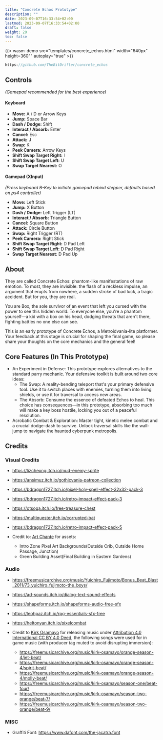 ```yaml
---
title: "Concrete Echos Prototype"
description: ""
date: 2023-09-07T16:33:54+02:00
lastmod: 2023-09-07T16:33:54+02:00
draft: false
weight: 20
toc: false
---
```


{{< wasm-demo src="templates/concrete_echos.html" width="640px" height=360"" autoplay="true" >}}

```go
https://github.com/TheBitDrifter/concrete_echos
```

## Controls

_(Gamepad recommended for the best experience)_

#### Keyboard

- **Move:** A / D or Arrow Keys
- **Jump:** Space Bar
- **Dash / Dodge:** Shift
- **Interact / Absorb:** Enter
- **Cancel:** Esc
- **Attack:** J
- **Swap:** K
- **Peek Camera:** Arrow Keys
- **Shift Swap Target Right:** I
- **Shift Swap Target Left:** U
- **Swap Target Nearest:** O

#### Gamepad (XInput)

_(Press keyboard B-Key to initiate gamepad rebind stepper, defaults based on ps4 controller)_

- **Move:** Left Stick
- **Jump:** X Button
- **Dash / Dodge:** Left Trigger (LT)
- **Interact / Absorb:** Triangle Button
- **Cancel:** Square Button
- **Attack:** Circle Button
- **Swap:** Right Trigger (RT)
- **Peek Camera:** Right Stick
- **Shift Swap Target Right:** D Pad Left
- **Shift Swap Target Left:** D Pad Right
- **Swap Target Nearest:** D Pad Up

## About

They are called Concrete Echos: phantom-like manifestations of raw emotion. To most, they are invisible: the flash of a reckless impulse, an argument that erupts from nowhere, a sudden stroke of bad luck, a tragic accident. But for you, they are real.

You are Box, the sole survivor of an event that left you cursed with the power to see this hidden world. To everyone else, you're a phantom yourself—a kid with a box on his head, dodging threats that aren't there, fighting battles no one else can see.

This is an early prototype of Concrete Echos, a Metroidvania-lite platformer. Your feedback at this stage is crucial for shaping the final game, so please share your thoughts on the core mechanics and the general feel!

## Core Features (In This Prototype)

- An Experiment in Defense: This prototype explores alternatives to the standard parry mechanic. Your defensive toolkit is built around two core ideas:
  - The Swap: A reality-bending teleport that's your primary defensive tool. Use it to switch places with enemies, turning them into living shields, or use it for traversal to access new areas.
  - The Absorb: Consume the essence of defeated Echos to heal. This choice has consequences—in this prototype, absorbing too much will make a key boss hostile, locking you out of a peaceful resolution.
- Acrobatic Combat & Exploration: Master tight, kinetic melee combat and a crucial dodge-dash to survive. Unlock traversal skills like the wall-jump to navigate the haunted cyberpunk metropolis.

## Credits

### Visual Credits

- <https://lizcheong.itch.io/mud-enemy-sprite>
- <https://ansimuz.itch.io/gothicvania-patreon-collection>
- <https://bdragon1727.itch.io/pixel-holy-spell-effect-32x32-pack-3>
- <https://bdragon1727.itch.io/retro-impact-effect-pack-3>
- <https://otsoga.itch.io/free-treasure-chest>
- <https://multiquester.itch.io/corrupted-bat>
- <https://bdragon1727.itch.io/retro-impact-effect-pack-5>
- Credit to: [Art Chante](https://www.youtube.com/@ArtChante/videos) for assets:

  - Intro Zone Pixel Art Backgrounds(Outside Crib, Outside Home Passage, Junction)
  - Green Building Asset(Final Building in Eastern Gardens)

### Audio

- <https://freemusicarchive.org/music/Yuichiro_Fujimoto/Bonus_Beat_Blast_2011/73_yuichiro_fujimoto-the_boys/>
- <https://ad-sounds.itch.io/dialog-text-sound-effects>
- <https://shapeforms.itch.io/shapeforms-audio-free-sfx>
- <https://leohpaz.itch.io/rpg-essentials-sfx-free>
- <https://heltonyan.itch.io/pixelcombat>
- Credit to [Kirk Osamayo](https://freemusicarchive.org/music/kirk-osamayo) for releasing music under [Attribution 4.0 International CC BY 4.0 Deed](https://creativecommons.org/licenses/by/4.0/),
  the following songs were used for in game music (with producer tag muted to avoid disrupting immersion):

  - <https://freemusicarchive.org/music/kirk-osamayo/orange-season-4/jet-beat/>
  - <https://freemusicarchive.org/music/kirk-osamayo/orange-season-4/spirit-beat/>
  - <https://freemusicarchive.org/music/kirk-osamayo/orange-season-4/molly-beat/>
  - <https://freemusicarchive.org/music/kirk-osamayo/season-one/beat-four/>
  - <https://freemusicarchive.org/music/kirk-osamayo/season-two-orange/beat-7/>
  - <https://freemusicarchive.org/music/kirk-osamayo/season-two-orange/beat-9/>

### MISC

- Graffiti Font: <https://www.dafont.com/the-jacatra.font>
